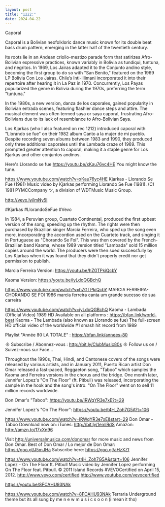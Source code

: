```yaml
---
layout: post
title: "1222:"
date: 2024-04-22
---
```


Caporal 

Caporal is a Bolivian neofolkloric dance music known for its double beat bass drum pattern, emerging in the latter half of the twentieth century.

Its roots lie in an Andean criollo-mestizo parade form that satirizes Afro-Bolivian expressive practices, known variably in Bolivia as tundiqui, tuntuna, and negritos. In 1969, Los Jairas adapted it to the Conjunto andino style, becoming the first group to do so with "San Benito," featured on the 1969 LP Bolivia Con Los Jairas. Chile’s Inti-Illimani incorporated it into their repertoire after hearing it in La Paz in 1970. Concurrently, Los Payas popularized the genre in Bolivia during the 1970s, preferring the term "tuntuna."

In the 1980s, a new version, danza de los caporales, gained popularity in Bolivian entrada scenes, featuring flashier dance steps and attire. The musical element was often termed saya or saya caporal, frustrating Afro-Bolivians due to its lack of resemblance to Afro-Bolivian Saya.

Los Kjarkas (who I also featured on rec 1212) introduced caporal with "Llorando se fue" on their 1982 album Canto a la mujer de mi pueblo. Despite recording seven albums between 1983 and 1990, they produced only three additional caporales until the Lambada craze of 1989. This prompted greater attention to caporal, making it a staple genre for Los Kjarkas and other conjuntos andinos.

Here's Llorando se fue
https://youtu.be/xKau76yc4HE
You might know the tune.

https://www.youtube.com/watch?v=xKau76yc4HE
Kjarkas - Llorando Se Fue (1981)
Music video by Kjarkas performing Llorando Se Fue (1981). (C) 1981 PYMCCompany ツ, a division of WDTMusic Music Group.

http://vevo.ly/lmNy5l

#Kjarkas #LlorandoSeFue #Vevo


In 1984, a Peruvian group, Cuarteto Continental, produced the first upbeat version of the song, speeding up the rhythm. The rights were then purchased by Brazilian singer Marcia Ferreira, who sped up the song even more, incorporating the accordion used on the Cuarteto track, and singing it in Portuguese as "Chorando Se Foi". This was then covered by the French-Brazilian band Kaoma, whose 1989 version titled "Lambada" sold 15 million copies around the world. The producers were then sued successfully by Los Kjarkas when it was found that they didn't properly credit nor get permission to publish.

Marcia Ferreira Version: https://youtu.be/hZGTPkiQcbY

Kaoma Version: https://youtu.be/iyLdoQGBchQ

https://www.youtube.com/watch?v=hZGTPkiQcbY
MARCIA FERREIRA- CHORANDO SE FOI 1986
marcia ferreira canta um grande sucesso de sua carreira

https://www.youtube.com/watch?v=iyLdoQGBchQ
Kaoma - Lambada (Official Video) 1989 HD
Available on all platforms : https://bfan.link/world-beat 
Kaoma - The Lambada (also known as Llorando se fue)
The full-screen HD official video of the worldwide #1 smash hit record from 1989

Playlist "Année 80 LA TOTALE" : https://bfan.link/annees-80

☼ Subscribe / Abonnez-vous : http://bit.ly/ClubMusic80s
☼ Follow us on / Suivez-nous sur Face...


Throughout the 1990s, Thai, Hindi, and Cantonese covers of the songs were released by various artists, and in January 2011, Puerto Rican artist Don Omar released a fast-paced, Reggaeton song, "Taboo" which samples the Kaoma and Ferreira versions in the chorus and the bridge. One month later, Jennifer Lopez's "On The Floor" (ft. Pitbull) was released, incorporating the sample in the hook and the song's intro. "On The Floor" went on to sell 11 million records worldwide.

Don Omar's "Taboo": https://youtu.be/lRWqYR3e7xE?t=29

Jennifer Lopez's "On The Floor": https://youtu.be/t4H_Zoh7G5A?t=106

https://www.youtube.com/watch?v=lRWqYR3e7xE&start=29
Don Omar - Taboo
Download now on:
iTunes: http://bit.ly/1emlRdS 
Amazon:  http://amzn.to/17xXn96

Visit http://universalmusica.com/donomar for more music and news from Don Omar.
Best of Don Omar / Lo mejor de Don Omar: https://goo.gl/J5mJHa
Subscribe here: https://goo.gl/aHzXZf

https://www.youtube.com/watch?v=t4H_Zoh7G5A&start=106
Jennifer Lopez - On The Floor ft. Pitbull
Music video by Jennifer Lopez performing On The Floor feat. Pitbull. © 2011 Island Records
#VEVOCertified on April 15, 2012. http://www.vevo.com/certified http://www.youtube.com/vevocertified


https://youtu.be/8FCAHU93NAk

https://www.youtube.com/watch?v=8FCAHU93NAk
Terraria Underground theme but its all sung by me
n e w m u s i c s o o n (i mean it tho)
